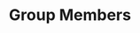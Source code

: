 ---
layout: group_members
permalink: /people/
title: Group Members
description: 
nav: true
nav_order: 2

profiles:
  - category: Faculty
    align: left
    image: TKRusch.jpeg
    content: about_tkrusch.md
    image_circular: false
  - category: PhD Students
    align: left
    image: shlomo.png
    content: about_shlomo.md
    image_circular: false
  - category: PhD Students
    align: left
    image: p_nazari.jpeg
    content: about_pnazari.md
    image_circular: false
  - category: PhD Students
    align: left
    image: dennis.jpg
    content: about_dennis.md
    image_circular: false
  - category: Visiting Students
    align: left
    image: benedict_a.jpg
    content: about_benedict_a.md
    image_circular: false
  - category: Visiting Students
    align: left
    image: jared_boyer.png
    content: about_jared.md
    image_circular: false
  - category: Visiting Students
    align: left
    image: michael_vh.jpg
    content: about_michael_vh.md
    image_circular: false
---
